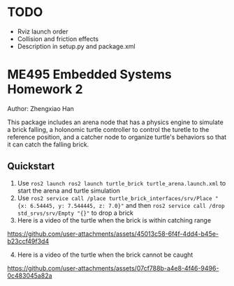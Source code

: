 # TODO
* Rviz launch order
* Collision and friction effects
* Description in setup.py and package.xml


# ME495 Embedded Systems Homework 2
Author: Zhengxiao Han

This package includes an arena node that has a physics engine to simulate a brick falling, a holonomic turtle controller to control the turetle to the reference position, and a catcher node to organize turtle's behaviors so that it can catch the falling brick.

## Quickstart
1. Use `ros2 launch ros2 launch turtle_brick turtle_arena.launch.xml` to start the arena and turtle simulation
2. Use `ros2 service call /place turtle_brick_interfaces/srv/Place "{x: 6.54445, y: 7.544445, z: 7.0}"` and then `ros2 service call /drop std_srvs/srv/Empty "{}"` to drop a brick
3. Here is a video of the turtle when the brick is within catching range

https://github.com/user-attachments/assets/45013c58-6f4f-4dd4-b45e-b23ccf49f3d4

4. Here is a video of the turtle when the brick cannot be caught

https://github.com/user-attachments/assets/07cf788b-a4e8-4f46-9496-0c483045a82a
